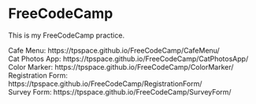 # FreeCodeCamp
This is my FreeCodeCamp practice.
<br>
<p>
Cafe Menu: https://tpspace.github.io/FreeCodeCamp/CafeMenu/
<br>
Cat Photos App: https://tpspace.github.io/FreeCodeCamp/CatPhotosApp/
<br>
Color Marker: https://tpspace.github.io/FreeCodeCamp/ColorMarker/
<br> 
Registration Form: https://tpspace.github.io/FreeCodeCamp/RegistrationForm/
<br>
Survey Form: https://tpspace.github.io/FreeCodeCamp/SurveyForm/
<br>
</p>
